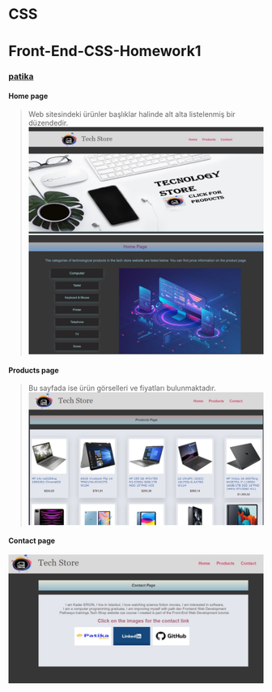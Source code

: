 # CSS
# Front-End-CSS-Homework1
### [patika](https://academy.patika.dev/tr/profile)
#### Home page
> Web sitesindeki ürünler başlıklar halinde alt alta listelenmiş bir düzendedir.<br>
![github](https://github.com/KaderErgin/CSS/blob/main/Front_End-CSS_Homework1/images/css_1.jpg)
![github](https://github.com/KaderErgin/CSS/blob/main/Front_End-CSS_Homework1/images/css_2.jpg)
#### Products page
> Bu sayfada ise ürün görselleri ve fiyatları bulunmaktadır. <br>
![github](https://github.com/KaderErgin/CSS/blob/main/Front_End-CSS_Homework1/images/css3.jpg)
#### Contact page
![github](https://github.com/KaderErgin/CSS/blob/main/Front_End-CSS_Homework1/images/css4.jpg)

